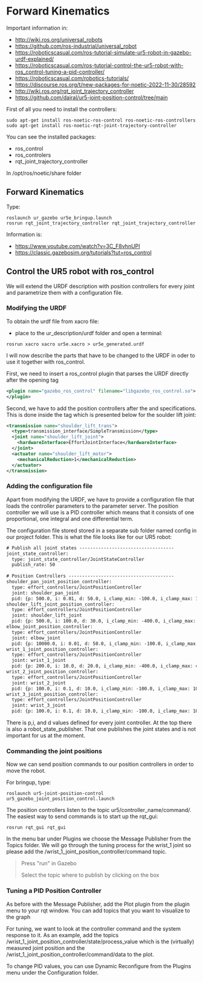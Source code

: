 # **Forward Kinematics**

Important information in:

- http://wiki.ros.org/universal_robots
- https://github.com/ros-industrial/universal_robot
- https://roboticscasual.com/ros-tutorial-simulate-ur5-robot-in-gazebo-urdf-explained/
- https://roboticscasual.com/ros-tutorial-control-the-ur5-robot-with-ros_control-tuning-a-pid-controller/
- https://roboticscasual.com/robotics-tutorials/
- https://discourse.ros.org/t/new-packages-for-noetic-2022-11-30/28592
- http://wiki.ros.org/rqt_joint_trajectory_controller
- https://github.com/dairal/ur5-joint-position-control/tree/main

First of all you need to install the controllers:
```shell
sudo apt-get install ros-noetic-ros-control ros-noetic-ros-controllers
sudo apt-get install ros-noetic-rqt-joint-trajectory-controller
```
You can see the installed packages:
- ros_control
- ros_controlers
- rqt_joint_trajectory_controller

In /opt/ros/noetic/share folder

## **Forward Kinematics**
Type:
```shell
roslaunch ur_gazebo ur5e_bringup.launch
rosrun rqt_joint_trajectory_controller rqt_joint_trajectory_controller
```

Information is:

- https://www.youtube.com/watch?v=3C_F8vhnUPI
- https://classic.gazebosim.org/tutorials?tut=ros_control


## **Control the UR5 robot with ros_control**
We will extend the URDF description with position controllers for every joint and parametrize them with a configuration file.

### **Modifying the URDF**

To obtain the urdf file from xacro file:
- place to the ur_description/urdf folder and open a terminal:
```shell
rosrun xacro xacro ur5e.xacro > ur5e_generated.urdf
```
I will now describe the parts that have to be changed to the URDF in oder to use it together with ros_control.

First, we need to insert a ros_control plugin that parses the URDF directly after the opening <robot> tag
```xml
<plugin name="gazebo_ros_control" filename="libgazebo_ros_control.so">
</plugin>
```
Second, we have to add the position controllers after the <link> and <joint> specifications. This is done inside the <transmission> tag which is presented below for the soulder lift joint:
```xml
<transmission name="shoulder_lift_trans">
  <type>transmission_interface/SimpleTransmission</type>
  <joint name="shoulder_lift_joint">
    <hardwareInterface>EffortJointInterface</hardwareInterface>
  </joint>
  <actuator name="shoulder_lift_motor">
    <mechanicalReduction>1</mechanicalReduction>
  </actuator>
</transmission>
```
### **Adding the configuration file**
Apart from modifying the URDF, we have to provide a configuration file that loads the controller parameters to the parameter server. The position controller we will use is a PID controller which means that it consists of one proportional, one integral and one differential term.

The configuration file stored stored in a separate sub folder named config in our project folder. This is what the file looks like for our UR5 robot:
```xml
# Publish all joint states -----------------------------------
joint_state_controller:
  type: joint_state_controller/JointStateController
  publish_rate: 50  
 
# Position Controllers ---------------------------------------
shoulder_pan_joint_position_controller:
  type: effort_controllers/JointPositionController
  joint: shoulder_pan_joint
  pid: {p: 500.0, i: 0.01, d: 50.0, i_clamp_min: -100.0, i_clamp_max: 100.0}
shoulder_lift_joint_position_controller:
  type: effort_controllers/JointPositionController
  joint: shoulder_lift_joint
  pid: {p: 500.0, i: 100.0, d: 30.0, i_clamp_min: -400.0, i_clamp_max: 400.0}
elbow_joint_position_controller:
  type: effort_controllers/JointPositionController
  joint: elbow_joint
  pid: {p: 10000.0, i: 0.01, d: 50.0, i_clamp_min: -100.0, i_clamp_max: 100.0}
wrist_1_joint_position_controller:
  type: effort_controllers/JointPositionController
  joint: wrist_1_joint
  pid: {p: 200.0, i: 10.0, d: 20.0, i_clamp_min: -400.0, i_clamp_max: 400.0}
wrist_2_joint_position_controller:
  type: effort_controllers/JointPositionController
  joint: wrist_2_joint
  pid: {p: 100.0, i: 0.1, d: 10.0, i_clamp_min: -100.0, i_clamp_max: 100.0}
wrist_3_joint_position_controller:
  type: effort_controllers/JointPositionController
  joint: wrist_3_joint
  pid: {p: 100.0, i: 0.1, d: 10.0, i_clamp_min: -100.0, i_clamp_max: 100.0}
  ```
  

There is p,i, and d values defined for every joint controller. At the top there is also a robot_state_publisher. That one publishes the joint states and is not important for us at the moment.

### **Commanding the joint positions**
Now we can send position commands to our position controllers in order to move the robot.

For bringup, type:
```shell
roslaunch ur5-joint-position-control ur5_gazebo_joint_position_control.launch
```
The position controllers listen to the topic ur5/controller_name/command/. The easiest way to send commands is to start up the rqt_gui:
```shell
rosrun rqt_gui rqt_gui
```
In the menu bar under Plugins we choose the Message Publisher from the Topics folder.
We will go through the tuning process for the wrist_1 joint so please add the /wrist_1_joint_position_controller/command topic. 
> Press "run" in Gazebo
>
> Select the topic where to publish by clicking on the box

### **Tuning a PID Position Controller**
As before with the Message Publisher, add the Plot plugin from the plugin menu to your rqt window. You can add topics that you want to visualize to the graph 

For tuning, we want to look at the controller command and the system response to it. As an example, add the topics /wrist_1_joint_position_controller/state/process_value which is the (virtually) measured joint position and the /wrist_1_joint_position_controller/command/data to the plot.

To change PID values, you can use Dynamic Reconfigure from the Plugins menu under the Configuration folder. 